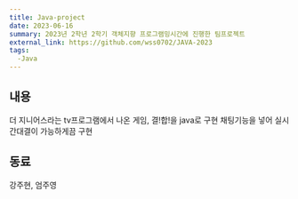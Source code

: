 ```yaml
---
title: Java-project
date: 2023-06-16
summary: 2023년 2학년 2학기 객체지향 프로그램밍시간에 진행한 팀프로젝트
external_link: https://github.com/wss0702/JAVA-2023
tags:
  -Java
---
```

## 내용
더 지니어스라는 tv프로그램에서 나온 게임, 결!합!을 java로 구현
채팅기능을 넣어 실시간대결이 가능하게끔 구현

## 동료
강주현, 엄주영

<!--more-->
